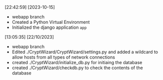 [22:42:59] [2023-10-15]
- webapp branch
- Created a Python Virtual Environment
- Initialized the django application `app`

[13:05:35] [22/10/2023]
- webapp branch
- Edited ./CryptWizard/CryptWizard/settings.py and added a wildcard to allow hosts from all types of network connections
- created ./CryptWizard/initialize_db.py for initiaing the database
- created ./CryptWizard/checkdb.py to check the contents of the database
